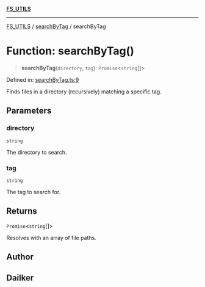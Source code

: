 [**FS_UTILS**](../../README.md)

***

[FS_UTILS](../../README.md) / [searchByTag](../README.md) / searchByTag

# Function: searchByTag()

> **searchByTag**(`directory`, `tag`): `Promise`\<`string`[]\>

Defined in: [searchByTag.ts:9](https://github.com/dailker/everyutil-js/blob/b3e269da55b7d96c15eb37e98c5c4f6b94f05f6f/src/fs/searchByTag.ts#L9)

Finds files in a directory (recursively) matching a specific tag.

## Parameters

### directory

`string`

The directory to search.

### tag

`string`

The tag to search for.

## Returns

`Promise`\<`string`[]\>

Resolves with an array of file paths.

## Author

## Dailker
